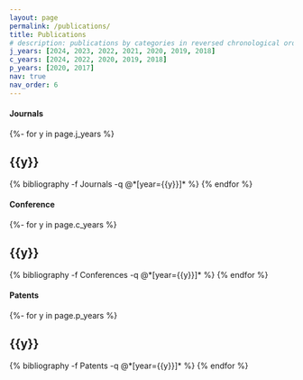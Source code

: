```yaml
---
layout: page
permalink: /publications/
title: Publications
# description: publications by categories in reversed chronological order. generated by jekyll-scholar.
j_years: [2024, 2023, 2022, 2021, 2020, 2019, 2018]
c_years: [2024, 2022, 2020, 2019, 2018]
p_years: [2020, 2017]
nav: true
nav_order: 6
---
```

<!-- _pages/publications.md -->

#### Journals

<div class="publications">

{%- for y in page.j_years %}
  <h2 class="year">{{y}}</h2>
  {% bibliography -f Journals -q @*[year={{y}}]* %}
{% endfor %}

</div>


#### Conference

<div class="publications">

{%- for y in page.c_years %}
  <h2 class="year">{{y}}</h2>
  {% bibliography -f Conferences -q @*[year={{y}}]* %}
{% endfor %}

</div>



#### Patents

<div class="publications">

{%- for y in page.p_years %}
  <h2 class="year">{{y}}</h2>
  {% bibliography -f Patents -q @*[year={{y}}]* %}
{% endfor %}

</div>
